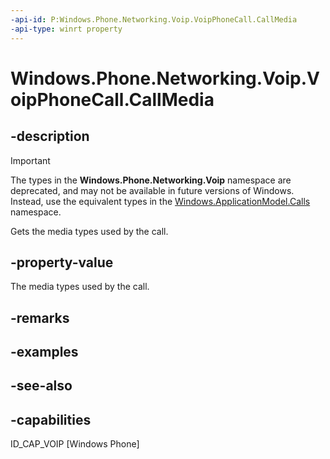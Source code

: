 ```yaml
---
-api-id: P:Windows.Phone.Networking.Voip.VoipPhoneCall.CallMedia
-api-type: winrt property
---
```


<!-- Property syntax
public Windows.Phone.Networking.Voip.VoipCallMedia CallMedia { get;  set; }
-->

# Windows.Phone.Networking.Voip.VoipPhoneCall.CallMedia

## -description

> [!IMPORTANT]
> The types in the **Windows.Phone.Networking.Voip** namespace are deprecated, and may not be available in future versions of Windows. Instead, use the equivalent types in the [Windows.ApplicationModel.Calls](/uwp/api/windows.applicationmodel.calls) namespace.

Gets the media types used by the call.

## -property-value
The media types used by the call.

## -remarks

## -examples

## -see-also

## -capabilities
ID_CAP_VOIP [Windows Phone]
